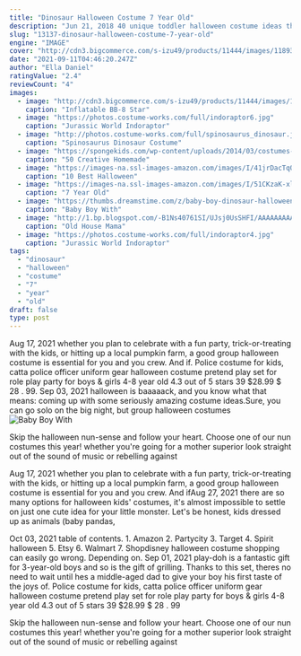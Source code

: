 ```yaml
---
title: "Dinosaur Halloween Costume 7 Year Old"
description: "Jun 21, 2018 40 unique toddler halloween costume ideas that are totally adorable (even if they're supposed to be scary) whether they're trick-or-treating for the first time or are"
slug: "13137-dinosaur-halloween-costume-7-year-old"
engine: "IMAGE"
cover: "http://cdn3.bigcommerce.com/s-izu49/products/11444/images/11893/350S009__82566.1475868596.500.659.jpg?c=2"
date: "2021-09-11T04:46:20.247Z"
author: "Ella Daniel"
ratingValue: "2.4"
reviewCount: "4"
images:
  - image: "http://cdn3.bigcommerce.com/s-izu49/products/11444/images/11893/350S009__82566.1475868596.500.659.jpg?c=2"
    caption: "Inflatable BB-8 Star"
  - image: "https://photos.costume-works.com/full/indoraptor6.jpg"
    caption: "Jurassic World Indoraptor"
  - image: "http://photos.costume-works.com/full/spinosaurus_dinosaur.jpg"
    caption: "Spinosaurus Dinosaur Costume"
  - image: "https://spongekids.com/wp-content/uploads/2014/03/costumes-for-kids/51-easy-pink-poodle-skirt.jpg"
    caption: "50 Creative Homemade"
  - image: "https://images-na.ssl-images-amazon.com/images/I/41jrDacTqOL.jpg"
    caption: "10 Best Halloween"
  - image: "https://images-na.ssl-images-amazon.com/images/I/51CKzaK-xlL.jpg"
    caption: "7 Year Old"
  - image: "https://thumbs.dreamstime.com/z/baby-boy-dinosaur-halloween-party-costume-home-37926822.jpg"
    caption: "Baby Boy With"
  - image: "http://1.bp.blogspot.com/-B1Ns40761SI/UJsj0UsSHFI/AAAAAAAAAh8/hneIRdIY0R0/w1200-h630-p-k-no-nu/IMG_4663.jpg"
    caption: "Old House Mama"
  - image: "https://photos.costume-works.com/full/indoraptor4.jpg"
    caption: "Jurassic World Indoraptor"
tags:
  - "dinosaur"
  - "halloween"
  - "costume"
  - "7"
  - "year"
  - "old"
draft: false
type: post
---
```


Aug 17, 2021 whether you plan to celebrate with a fun party, trick-or-treating with the kids, or hitting up a local pumpkin farm, a good group halloween costume is essential for you and you crew. And if. Police costume for kids, catta police officer uniform gear halloween costume pretend play set for role play party for boys & girls 4-8 year old 4.3 out of 5 stars 39 $28.99 $ 28 . 99. Sep 03, 2021 halloween is baaaaack, and you know what that means: coming up with some seriously amazing costume ideas.Sure, you can go solo on the big night, but group halloween costumes
![Baby Boy With](https://thumbs.dreamstime.com/z/baby-boy-dinosaur-halloween-party-costume-home-37926822.jpg "Baby Boy With")

Skip the halloween nun-sense and follow your heart. Choose one of our nun costumes this year! whether you&#39;re going for a mother superior look straight out of the sound of music or rebelling against
<!--inArticleAds-->

<!--galleryOne-->

Aug 17, 2021 whether you plan to celebrate with a fun party, trick-or-treating with the kids, or hitting up a local pumpkin farm, a good group halloween costume is essential for you and you crew. And ifAug 27, 2021 there are so many options for halloween kids' costumes, it's almost impossible to settle on just one cute idea for your little monster. Let's be honest, kids dressed up as animals (baby pandas,
<!--inArticleAds-->

<!--galleryTwo-->

Oct 03, 2021 table of contents. 1. Amazon 2. Partycity 3. Target 4. Spirit halloween 5. Etsy 6. Walmart 7. Shopdisney halloween costume shopping can easily go wrong. Depending on. Sep 01, 2021 play-doh is a fantastic gift for 3-year-old boys  and so is the gift of grilling. Thanks to this set, theres no need to wait until hes a middle-aged dad to give your boy his first taste of the joys of. Police costume for kids, catta police officer uniform gear halloween costume pretend play set for role play party for boys & girls 4-8 year old 4.3 out of 5 stars 39 $28.99 $ 28 . 99
<!--galleryThree-->

Skip the halloween nun-sense and follow your heart. Choose one of our nun costumes this year! whether you're going for a mother superior look straight out of the sound of music or rebelling against